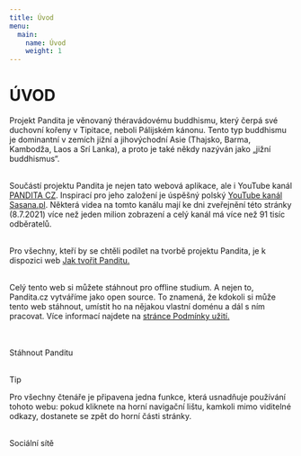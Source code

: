 ```yaml
---
title: Úvod
menu:
  main:
    name: Úvod
    weight: 1
---
```


# ÚVOD

Projekt Pandita je věnovaný théravádovému buddhismu, který čerpá své duchovní kořeny v Tipitace, neboli Pálijském kánonu. Tento typ buddhismu je dominantní v zemích jižní a jihovýchodní Asie (Thajsko, Barma, Kambodža, Laos a Srí Lanka), a proto je také někdy nazýván jako „jižní buddhismus“.</br></br>

Součástí projektu Pandita je nejen tato webová aplikace, ale i YouTube kanál [PANDITA CZ](). Inspirací pro jeho založení je úspěšný polský [YouTube kanál Sasana.pl](https://www.youtube.com/user/sasanaPL). Některá videa na tomto kanálu mají ke dni zveřejnění této stránky (8.7.2021) více než jeden milion zobrazení a celý kanál má více než 91 tisíc odběratelů.<br><br>

Pro všechny, kteří by se chtěli podílet na tvorbě projektu Pandita, je k dispozici web [Jak tvořit Panditu.](https://borek78.github.io/jak-tvorit-panditu)<br><br>

Celý tento web si můžete stáhnout pro offline studium. A nejen to, Pandita.cz vytváříme jako open source. To znamená, že kdokoli si může tento web stáhnout, umístit ho na nějakou vlastní doménu a dál s ním pracovat. Více informací najdete na [stránce Podmínky užití.](/podminky-uziti.html)<br><br><br>

<a id="stahnout-panditu">Stáhnout Panditu</a><br><br>

<div class="underline">
Tip
</div>

Pro všechny čtenáře je připavena jedna funkce, která usnadňuje používání tohoto webu: pokud kliknete na horní navigační lištu, kamkoli mimo viditelné odkazy, dostanete se zpět do horní části stránky.<br><br>

<div class="underline" style="margin-bottom:20px">
Sociální sítě
</div><br>

<a style="border: none" href="https://www.facebook.com/cesky.pandita">
<ion-icon class="ion-icon facebook" name="logo-facebook"></ion-icon>
</a><br>

<a style="border: none" href="https://www.youtube.com/channel/UC1IIp3Yo_PaJPsEU9BUk1ew">
<ion-icon class="ion-icon youtube" name="logo-youtube">
</ion-icon>
</a>

<script src="/js/arrow-script.js"></script>

<script type="module" src="https://unpkg.com/ionicons@5.5.2/dist/ionicons/ionicons.esm.js"></script>
<script nomodule src="https://unpkg.com/ionicons@5.5.2/dist/ionicons/ionicons.js"></script>
